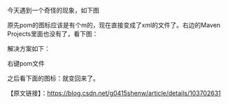 今天遇到一个奇怪的现象，如下图



原先pom的图标应该是有个m的，现在直接变成了xml的文件了。右边的Maven Projects里面也没有了，看下图：



 解决方案如下：

右键pom文件



 之后看下面的图标：就变回来了。


【原文链接】：https://blog.csdn.net/g0415shenw/article/details/103702631
